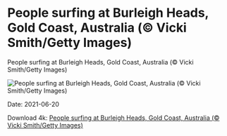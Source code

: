 # People surfing at Burleigh Heads, Gold Coast, Australia (© Vicki Smith/Getty Images)

People surfing at Burleigh Heads, Gold Coast, Australia (© Vicki Smith/Getty Images)

![People surfing at Burleigh Heads, Gold Coast, Australia (© Vicki Smith/Getty Images)](https://bing.com/th?id=OHR.BurleighHeads_EN-US4425800469_UHD.jpg&w=1024&h=576)

Date: 2021-06-20

Download 4k: [People surfing at Burleigh Heads, Gold Coast, Australia (© Vicki Smith/Getty Images)](https://bing.com/th?id=OHR.BurleighHeads_EN-US4425800469_UHD.jpg)

